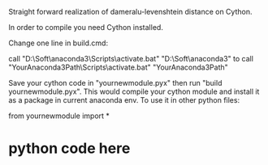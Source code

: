 Straight forward realization of dameralu-levenshtein distance on Cython.

In order to compile you need Cython installed.

Change one line in build.cmd:

call "D:\Soft\anaconda3\Scripts\activate.bat" "D:\Soft\anaconda3"
to
call "YourAnaconda3Path\Scripts\activate.bat" "YourAnaconda3Path"

Save your cython code in "yournewmodule.pyx" then run "build yournewmodule.pyx". This would compile your cython module and install it as a package in current anaconda env. To use it in other python files:

from yournewmodule import *
# python code here
